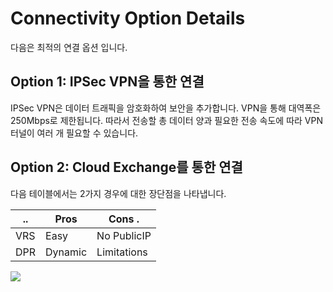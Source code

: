 # Connectivity Option Details
다음은 최적의 연결 옵션 입니다.

## Option 1: IPSec VPN을 통한 연결
IPSec VPN은 데이터 트래픽을 암호화하여 보안을 추가합니다. VPN을 통해 대역폭은 250Mbps로 제한됩니다. 따라서 전송할 총 데이터 양과 필요한 전송 속도에 따라 VPN 터널이 여러 개 필요할 수 있습니다.


## Option 2: Cloud Exchange를 통한 연결
다음 테이블에서는 2가지 경우에 대한 장단점을 나타냅니다.

..                | Pros            | Cons           .
------------------|-----------------|----------------
VRS               | Easy            | No PublicIP
DPR               | Dynamic         | Limitations

![](Connectivity%20Option%20Details/blog_interconnectivity_1.png.jpeg)



